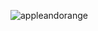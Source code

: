 ![appleandorange](https://user-images.githubusercontent.com/34938878/36482012-13767dc2-1712-11e8-9724-8bdc428a78dc.PNG)

